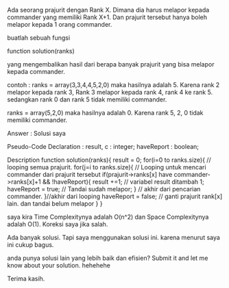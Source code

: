 Ada seorang prajurit dengan Rank X. Dimana dia harus melapor kepada commander yang memiliki Rank X+1. Dan prajurit tersebut hanya boleh melapor kepada 1 orang commander.

buatlah sebuah fungsi 

function solution(ranks)

yang mengembalikan hasil dari berapa banyak prajurit yang bisa melapor kepada commander.

contoh :
ranks = array(3,3,4,4,5,2,0) maka hasilnya adalah 5. Karena rank 2 melapor kepada rank 3, Rank 3 melapor kepada rank 4, rank 4 ke rank 5. sedangkan rank 0 dan rank 5 tidak memiliki commander.

ranks = array(5,2,0) maka hasilnya adalah 0. Karena rank 5, 2, 0 tidak memiliki commander.


Answer :
Solusi saya

Pseudo-Code
Declaration :
result, c : integer;
haveReport : boolean;

Description
function solution(ranks){
	result = 0;
	for(i=0 to ranks.size){ // looping semua prajurit.
		for(j=i to ranks.size){ // Looping untuk mencari commander dari prajurit tersebut
			if(prajurit->ranks[x] have commander->ranks[x]+1 && !haveReport){
				result +=1; // variabel result ditambah 1;
				haveReport = true; // Tandai sudah melapor;
			} // akhir dari pencarian commander.
		}//akhir dari looping
	haveReport = false; // ganti prajurit rank[x] lain. dan tandai belum melapor
	}
}

saya kira Time Complexitynya adalah O(n^2) dan Space Complexitynya adalah O(1). Koreksi saya jika salah.

Ada banyak solusi. Tapi saya menggunakan solusi ini. karena menurut saya ini cukup bagus.

anda punya solusi lain yang lebih baik dan efisien? Submit it and let me know about your solution. hehehehe

Terima kasih.